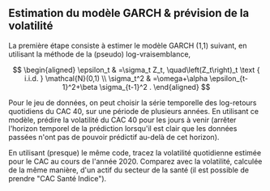 ## Estimation du modèle GARCH & prévision de la volatilité

La première étape consiste à estimer le modèle GARCH (1,1) suivant, en utilisant la méthode de la (pseudo) log-vraisemblance,

$$
\begin{aligned}
\epsilon_t & =\sigma_t Z_t, \quad\left(Z_t\right)_t \text { i.i.d. } \mathcal{N}(0,1) \\
\sigma_t^2 & =\omega+\alpha \epsilon_{t-1}^2+\beta \sigma_{t-1}^2 .
\end{aligned}
$$

Pour le jeu de données, on peut choisir la série temporelle des log-retours quotidiens du CAC 40, sur une période de plusieurs années. 
En utilisant ce modèle, prédire la volatilité du CAC 40 pour les jours à venir (arrêter l'horizon temporel de la prédiction lorsqu'il est clair que les données passées n'ont pas de pouvoir prédictif au-delà de cet horizon).

En utilisant (presque) le même code, tracez la volatilité quotidienne estimée pour le CAC au cours de l'année 2020. 
Comparez avec la volatilité, calculée de la même manière, d'un actif du secteur de la santé (il est possible de prendre "CAC Santé Indice").

